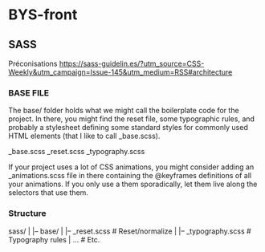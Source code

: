 # BYS-front

## SASS

Préconisations https://sass-guidelin.es/?utm_source=CSS-Weekly&utm_campaign=Issue-145&utm_medium=RSS#architecture

### BASE FILE

The base/ folder holds what we might call the boilerplate code for the project. In there, you might find the reset file, some typographic rules, and probably a stylesheet defining some standard styles for commonly used HTML elements (that I like to call _base.scss).

_base.scss
_reset.scss
_typography.scss

If your project uses a lot of CSS animations, you might consider adding an \_animations.scss file in there containing the @keyframes definitions of all your animations. If you only use a them sporadically, let them live along the selectors that use them.

### Structure

sass/
|
|– base/
|   |– _reset.scss        # Reset/normalize
|   |– _typography.scss   # Typography rules
|   …                     # Etc.